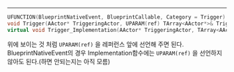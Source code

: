 ---
```cpp
UFUNCTION(BlueprintNativeEvent, BlueprintCallable, Category = Trigger)
void Trigger(AActor* TriggeringActor, UPARAM(ref) TArray<AActor*>& TriggerTargets);
virtual void Trigger_Implementation(AActor* TriggeringActor, TArray<AActor*>& TriggerTargets);
```
위에 보이는 것 처럼 `UPARAM(ref)` 을 레퍼런스 앞에 선언해 주면 된다. BlueprintNativeEvent의 경우 Implementation함수에는 `UPARAM(ref)` 을 선언하지 않아도 된다.(하면 안되는지는 아직 모름)